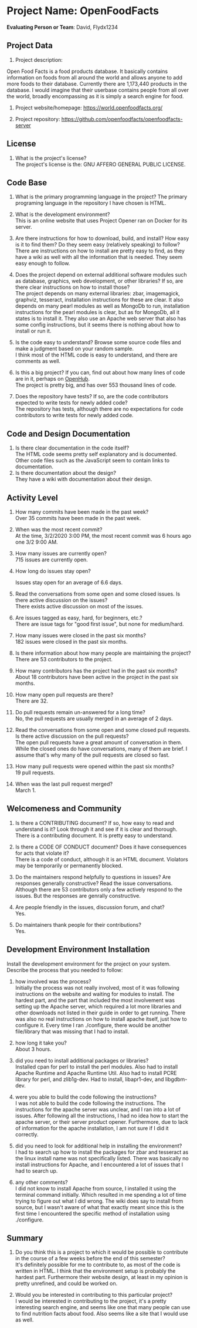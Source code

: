 # Project Name: OpenFoodFacts   



**Evaluating Person or Team**: David, Flydx1234


## Project Data

1. Project description: <br>

  Open Food Facts is a food products database. It basically contains information on foods from all around the world
  and allows anyone to add more foods to their database. Currently there are 1,173,440 products in the database.
  I would imagine that their userbase contains people from all over the world, broadly encompassing as it is simply a search engine
  for food.

1. Project website/homepage: <https://world.openfoodfacts.org/>

1. Project repository: <https://github.com/openfoodfacts/openfoodfacts-server>



## License

1. What is the project's license? <br>
  The project's license is the: GNU AFFERO GENERAL PUBLIC LICENSE.



## Code Base


1. What is the primary programming language in the project?
    The primary programing language in the repository I have chosen is HTML.
1. What is the development environment? <br>
  This is an online website that uses Project Opener ran on Docker for its server.

1. Are there instructions for how to download, build, and install? How easy is it
to find them? Do they seem easy (relatively speaking) to follow? <br>
  There are instructions on how to install are pretty easy to find, as they have a wiki as well with all the information that is needed.
  They seem easy enough to follow.

1. Does the project depend on external additional software modules such as
database,  graphics, web development, or other libraries? If so, are there clear instructions on how to install those? <br>
  The project depends on many external libraries: zbar, imagemagick, graphviz, tesseract, installation instructions for these are clear.
  It also depends on many pearl modules as well as MongoDb to run, installation instructions for the pearl modules is clear,
  but as for MongoDb, all it states is to install it.
  They also use an Apache web server that also has some config instructions, but it seems there is nothing about how to install or run it.

1. Is the code easy to understand? Browse some source code files and make
a judgment based on your random sample. <br>
  I think most of the HTML code is easy to understand, and there are comments as well.


1. Is this a big project? If you can, find out about how many lines of code
are in it, perhaps on [OpenHub](https://www.openhub.net/). <br>
  The project is pretty big, and has over 553 thousand lines of code.

1. Does the repository have tests? If so, are the code contributors expected to write tests for newly added code? <br>
  The repository has tests, although there are no expectations for code contributors to write tests for newly added code.


## Code and Design Documentation
1. Is there clear documentation in the code itself? <br>
    The HTML code seems pretty self explanatory and is documented. Other code files such as the JavaScript seem to contain
    links to documentation.
1. Is there documentation about the design?  <br>
    They have a wiki with documentation about their design.

## Activity Level


1. How many commits have been made in the past week? <br>
    Over 35 commits have been made in the past week.
1. When was the most recent commit? <br>
    At the time, 3/2/2020 3:00 PM, the most recent commit was 6 hours ago one 3/2 9:00 AM.
1. How many issues are currently open? <br>
    715 issues are currently open.
1. How long do issues stay open? <br>

   Issues stay open for an average of 6.6 days.

1. Read the conversations from some open and some closed issues. Is there active discussion on the issues? <br>
    There exists active discussion on most of the issues.

1. Are issues tagged as easy, hard, for beginners, etc.? <br>
    There are issue tags for "good first issue", but none for medium/hard.
1. How many issues were closed in the past six months? <br>
    182 issues were closed in the past six months.
1. Is there information about how many people are maintaining the project? <br>
    There are 53 contributors to the project.
1. How many contributors has the project had in the past six months? <br>
    About 18 contributors have been active in the project in the past six months.
1. How many open pull requests are there? <br>
    There are 32.
1. Do pull requests remain un-answered for a long time? <br>
	 No, the pull requests are usually merged in an average of 2 days.

1. Read the conversations from some open and some closed pull requests.  Is there active discussion on the pull requests? <br>
   The open pull requests have a great amount of conversation in them. While the closed ones do have conversations, many of them are brief.
   I assume that's why many of the pull requests are closed so fast.
1. How many pull requests were opened within the past six months? <br>
    19 pull requests.
1. When was the last  pull request  merged? <br>
    March 1.
## Welcomeness and Community

1. Is there a CONTRIBUTING document? If so, how easy to read and understand is it?
Look through it and see if it is clear and thorough. <br>
    There is a contributing document. It is pretty easy to understand.
1. Is there a CODE OF CONDUCT document? Does it have consequences for acts that
violate it? <br>
    There is a code of conduct, although it is an HTML document.
    Violators may be temporarily or permanently blocked.

1. Do the maintainers respond helpfully to questions in issues?
Are responses generally constructive? Read the issue conversations. <br>
    Although there are 53 contributors only a few actively respond to the issues.
    But the responses are genrally constructive.
1. Are people friendly in the issues, discussion forum, and chat? <br>
    Yes.
1. Do maintainers thank people for their contributions? <br>
    Yes.

## Development Environment Installation

Install the development environment for the project on your system.
Describe the process that you needed to follow:

1. how involved was the process? <br>
    Initially the process was not really involved, most of it was following instructions on the website and waiting for modules to install.
    The hardest part, and the part that included the most involvement was setting up the Apache server, which required a lot more libraries
    and other downloads not listed in their guide in order to get running.
    There was also no real instructions on how to install apache itself, just how to configure it.
    Every time I ran ./configure, there would be another file/library that was missing that I had to install.
1. how long it take you? <br>
    About 3 hours.
1. did you need to install additional packages or libraries? <br>
    Installed cpan for perl to install the perl modules.
    Also had to install Apache Runtime and Apache Runtime Util.
    Also had to install PCRE library for perl, and zlib1g-dev.
    Had to install, libapr1-dev, and libgdbm-dev.

1. were you able to build the code following the instructions? <br>
    I was not able to build the code following the instructions. The instructions for the apache server was unclear, and I ran into a lot of issues.
    After following all the instructions, I had no idea how to start the apache server, or their server product opener.
    Furthermore, due to lack of information for the apache installation, I am not sure if I did it correctly.

1. did you need to look for additional help in installing the environment? <br>
    I had to search up how to install the packages for zbar and tesseract as the linux install name was not specifically listed.
    There was basically no install instructions for Apache, and I encountered a lot of issues that I had to search up.

1. any other comments? <br>
    I did not know to install Apache from source, I installed it using the terminal command initially. Which resulted in me spending a lot of time
    trying to figure out what I did wrong.
    The wiki does say to install from source, but I wasn't aware of what that exactly meant since this is the first time I encountered the specific
    method of installation using ./configure.



## Summary
1. Do you think  this is a project to which it would be possible to contribute
in the course of a few weeks before the end of this semester? <br>
	 It's definitely possible for me to contribute to, as most of the code is written in HTML. I think that the environment setup is probably the hardest part.
   Furthermore their website design, at least in my opinion is pretty unrefined, and could be worked on.

1. Would you be interested in contributing to this particular project? <br>
    I would be interested in contributing to the project, it's a pretty interesting search engine, and seems like one that many people can use to find nutrition
    facts about food. Also seems like a site that I would use as well.
